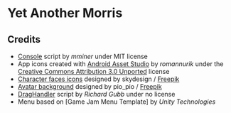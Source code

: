 # Yet Another Morris

## Credits  
* [Console](https://github.com/mminer/consolation) script by _mminer_ under MIT license  
* App icons created with [Android Asset Studio](http://romannurik.github.io/AndroidAssetStudio/) by _romannurik_ under the [Creative Commons Attribution 3.0 Unported](http://creativecommons.org/licenses/by/3.0/) license  
* [Character faces icons](http://www.freepik.com/free-vector/character-faces-icons_777192.htm) designed by skydesign / [Freepik](http://www.freepik.com)  
* [Avatar background](http://www.freepik.com/free-vector/beautiful-infographics-with-icons_944870.htm) designed by pio_pio / [Freepik](http://www.freepik.com)  
* [DragHandler](https://bitbucket.org/BoredMormon/youtube-tutorials/src/a8853ef4b6168f092fcb82817a8958a7c11e5644/UI/Drag%20and%20drop/DragHandeler.cs?at=master&fileviewer=file-view-default) script by _Richard Gubb_ under no license  
* Menu based on [Game Jam Menu Template] by _Unity Technologies_  
